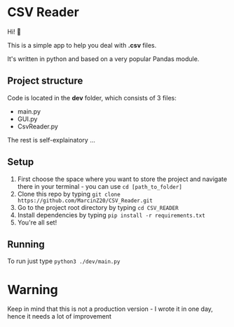 # CSV Reader

Hi!  👋

This is a simple app to help you deal with **.csv** files. 

It's written in python and based on a very popular Pandas module.


## Project structure

Code is located in the **dev** folder, which consists of 3 files:
- main.py 
- GUI.py
- CsvReader.py

The rest is self-explainatory ...

## Setup

1. First choose the space where you want to store the project and navigate there in your terminal - you can use  `cd [path_to_folder]`
2. Clone this repo by typing `git clone https://github.com/MarcinZ20/CSV_Reader.git`
3. Go to the project root directory by typing `cd CSV_READER`
4. Install dependencies by typing `pip install -r requirements.txt`
5. You're all set!

## Running

To run just type `python3 ./dev/main.py`

# Warning 

Keep in mind that this is not a production version - I wrote it in one day, hence it needs a lot of improvement
